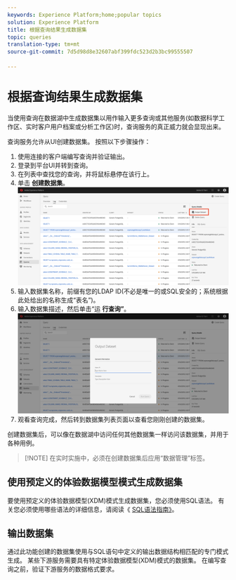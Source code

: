 ```yaml
---
keywords: Experience Platform;home;popular topics
solution: Experience Platform
title: 根据查询结果生成数据集
topic: queries
translation-type: tm+mt
source-git-commit: 7d5d98d8e32607abf399fdc523d2b3bc99555507

---
```



# 根据查询结果生成数据集

当使用查询在数据湖中生成数据集以用作输入更多查询或其他服务(如数据科学工作区、实时客户用户档案或分析工作区)时，查询服务的真正威力就会显现出来。

查询服务允许从UI创建数据集。 按照以下步骤操作：

1. 使用连接的客户端编写查询并验证输出。
2. 登录到平台UI并转到查询。
3. 在列表中查找您的查询，并将鼠标悬停在该行上。
4. 单击 **创建数据集**。 ![图像](../images/queries/create-datasets/click-create-dataset.png)
5. 输入数据集名称，前缀有您的LDAP ID(不必是唯一的或SQL安全的；系统根据此处给出的名称生成“表名”)。
6. 输入数据集描述，然后单击“运 **行查询”**。![图像](../images/queries/create-datasets/run-query.png)
7. 观看查询完成，然后转到数据集列表页面以查看您刚刚创建的数据集。

创建数据集后，可以像在数据湖中访问任何其他数据集一样访问该数据集，并用于各种用例。

>[!NOTE] 在实时实施中，必须在创建数据集后应用“数据管理”标签。

## 使用预定义的体验数据模型模式生成数据集

要使用预定义的体验数据模型(XDM)模式生成数据集，您必须使用SQL语法。 有关您必须使用哪些语法的详细信息，请阅读《 [SQL语法指南》](../sql/syntax.md#create-table-as-select)。

## 输出数据集

通过此功能创建的数据集使用与SQL语句中定义的输出数据结构相匹配的专门模式生成。 某些下游服务需要具有特定体验数据模型(XDM)模式的数据集。 在编写查询之前，验证下游服务的数据格式要求。